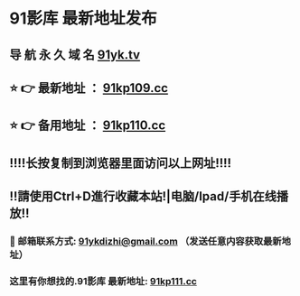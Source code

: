 # 91影库 最新地址发布 
## 导 航 永 久 域 名       [91yk.tv](https://91yk.tv:8090/home.html?channel=61588)
## ⭐️ 👉 最新地址 ：       [91kp109.cc](https://91kp109.cc:8090/home.html?channel=61588)
## ⭐️ 👉 备用地址 ：       [91kp110.cc](https://91kp110.cc:8090/home.html?channel=61588)
## ‼️‼️长按复制到浏览器里面访问以上网址‼️‼️
## ‼️請使用Ctrl+D進行收藏本站!|电脑/Ipad/手机在线播放‼️
### 📧 邮箱联系方式: 91ykdizhi@gmail.com （发送任意内容获取最新地址）
### 这里有你想找的.91影库 最新地址:        [91kp111.cc](https://91kp111.cc:8090/home.html?channel=61588)
